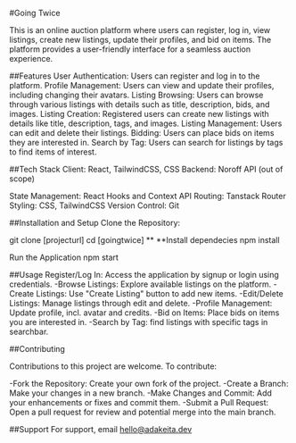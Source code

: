 #Going Twice

This is an online auction platform where users can register, log in, view listings, create new listings, update their profiles, and bid on items. The platform provides a user-friendly interface for a seamless auction experience.

##Features
User Authentication: Users can register and log in to the platform.
Profile Management: Users can view and update their profiles, including changing their avatars.
Listing Browsing: Users can browse through various listings with details such as title, description, bids, and images.
Listing Creation: Registered users can create new listings with details like title, description, tags, and images.
Listing Management: Users can edit and delete their listings.
Bidding: Users can place bids on items they are interested in.
Search by Tag: Users can search for listings by tags to find items of interest.


##Tech Stack
Client: React, TailwindCSS, CSS Backend: Noroff API (out of scope)

State Management: React Hooks and Context API Routing: Tanstack Router Styling: CSS, TailwindCSS Version Control: Git

##Installation and Setup
Clone the Repository:

git clone [projecturl]
cd [goingtwice]
**
**Install dependecies npm install

Run the Application npm start

##Usage
Register/Log In: Access the application by signup or login using credentials. -Browse Listings: Explore available listings on the platform. -Create Listings: Use "Create Listing" button to add new items. -Edit/Delete Listings: Manage listings through edit and delete. -Profile Management: Update profile, incl. avatar and credits. -Bid on Items: Place bids on items you are interested in. -Search by Tag: find listings with specific tags in searchbar.

##Contributing

Contributions to this project are welcome. To contribute:

-Fork the Repository: Create your own fork of the project. -Create a Branch: Make your changes in a new branch. -Make Changes and Commit: Add your enhancements or fixes and commit them. -Submit a Pull Request: Open a pull request for review and potential merge into the main branch.

##Support
For support, email hello@adakeita.dev